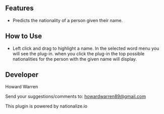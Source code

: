 ## Features

- Predicts the nationality of a person given their name.

## How to Use

- Left click and drag to highlight a name. In the selected word menu you will see the plug-in. when you click the plug-in the top possible nationalities for the person with the given name will display.

## Developer

Howard Warren

Send your suggestions/comments to: howardwarren89@gmail.com

This plugin is powered by nationalize.io
